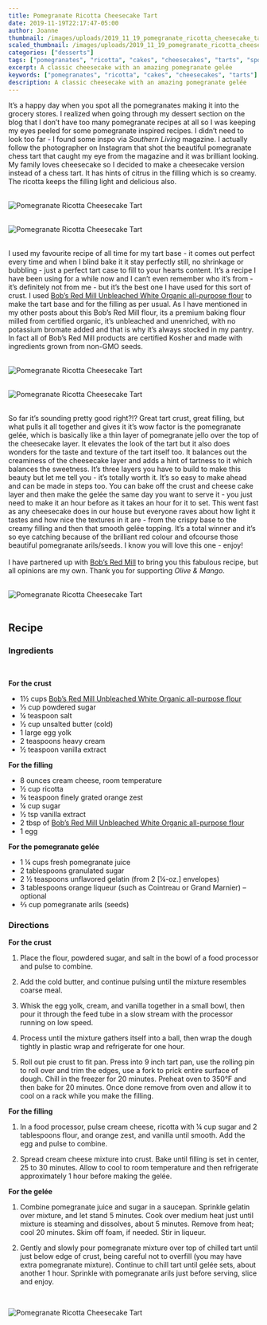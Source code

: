 ```yaml
---
title: Pomegranate Ricotta Cheesecake Tart
date: 2019-11-19T22:17:47-05:00
author: Joanne
thumbnail: /images/uploads/2019_11_19_pomegranate_ricotta_cheesecake_tart_1.jpg
scaled_thumbnail: /images/uploads/2019_11_19_pomegranate_ricotta_cheesecake_tart_0.jpg
categories: ["desserts"]
tags: ["pomegranates", "ricotta", "cakes", "cheesecakes", "tarts", "sponsored"]
excerpt: A classic cheesecake with an amazing pomegranate gelée
keywords: ["pomegranates", "ricotta", "cakes", "cheesecakes", "tarts"]
description: A classic cheesecake with an amazing pomegranate gelée
---
```


It’s a happy day when you spot all the pomegranates making it into the grocery stores. I realized when going through my dessert section on the blog that I don’t have too many pomegranate recipes at all so I was keeping my eyes peeled for some pomegranate inspired recipes. I didn’t need to look too far - I found some inspo via _Southern Living_ magazine. I actually follow the photographer on Instagram that shot the beautiful pomegranate chess tart that caught my eye from the magazine and it was brilliant looking. My family loves cheesecake so I decided to make a cheesecake version instead of a chess tart. It has hints of citrus in the filling which is so creamy. The ricotta keeps the filling light and delicious also. 
</br>
</br>

![Pomegranate Ricotta Cheesecake Tart](/images/uploads/2019_11_19_pomegranate_ricotta_cheesecake_tart_2.jpg)
</br>
</br>

![Pomegranate Ricotta Cheesecake Tart](/images/uploads/2019_11_19_pomegranate_ricotta_cheesecake_tart_3.jpg)
</br>
</br>

I used my favourite recipe of all time for my tart base - it comes out perfect every time and when I blind bake it it stay perfectly still, no shrinkage or bubbling - just a perfect tart case to fill to your hearts content. It’s a recipe I have been using for a while now and I can’t even remember who it’s from - it’s definitely not from me - but it’s the best one I have used for this sort of crust. I used <span class="highlight"><a rel="nofollow" href="https://www.bobsredmill.com/organic-all-purpose-unbleached-white-flour.html">Bob’s Red Mill Unbleached White Organic all-purpose flour</a></span> to make the tart base and for the filling as per usual. As I have mentioned in my other posts about this Bob’s Red Mill flour, its a premium baking flour milled from certified organic, it’s unbleached and unenriched, with no potassium bromate added and that is why it’s always stocked in my pantry. In fact all of Bob’s Red Mill products are certified Kosher and made with ingredients grown from non-GMO seeds. 
</br>
</br>

![Pomegranate Ricotta Cheesecake Tart](/images/uploads/2019_11_19_pomegranate_ricotta_cheesecake_tart_4.jpg)
</br>
</br>

![Pomegranate Ricotta Cheesecake Tart](/images/uploads/2019_11_19_pomegranate_ricotta_cheesecake_tart_5.jpg)
</br>
</br>

So far it’s sounding pretty good right?!? Great tart crust, great filling, but what pulls it all together and gives it it’s wow factor is the pomegranate gelée, which is basically like a thin layer of pomegranate jello over the top of the cheesecake layer.  It elevates the look of the tart but it also does wonders for the taste and texture of the tart itself too.  It balances out the creaminess of the cheesecake layer and adds a hint of tartness to it which balances the sweetness. It’s three layers you have to build to make this beauty but let me tell you - it’s totally worth it. It’s so easy to make ahead and can be made in steps too.  You can bake off the crust and cheese cake layer and then make the gelée the same day you want to serve it - you just need to make it an hour before as it takes an hour for it to set. This went fast as any cheesecake does in our house but everyone raves about how light it tastes and how nice the textures in it are - from the crispy base to the creamy filling and then that smooth gelée topping. It’s a total winner and it’s so eye catching because of the brilliant red colour and ofcourse those beautiful pomegranate arils/seeds. I know you will love this one - enjoy! 
</br>
</br>
I have partnered up with <span class="highlight"><a rel="nofollow" href="https://www.bobsredmill.com/?utm_source=TheOliveAndMango&utm_medium=influencer&utm_campaign=bobsredmill">Bob’s Red Mill</a></span> to bring you this fabulous recipe, but all opinions are my own. Thank you for supporting _Olive & Mango_.
</br>
</br>

![Pomegranate Ricotta Cheesecake Tart](/images/uploads/2019_11_19_pomegranate_ricotta_cheesecake_tart_6.jpg)
</br>
</br>

## Recipe
### Ingredients
</br>

__For the crust__

* <span itemprop="ingredients">1&frac12; cups <span class="highlight"><a rel="nofollow" href="https://www.bobsredmill.com/organic-all-purpose-unbleached-white-flour.html">Bob’s Red Mill Unbleached White Organic all-purpose flour</a></span></span>
* <span itemprop="ingredients">&frac13; cup powdered sugar</span>
* <span itemprop="ingredients">&frac14; teaspoon salt</span>
* <span itemprop="ingredients">&frac12; cup unsalted butter (cold)</span>
* <span itemprop="ingredients">1 large egg yolk</span>
* <span itemprop="ingredients">2 teaspoons heavy cream</span>
* <span itemprop="ingredients">&frac12; teaspoon vanilla extract</span>

__For the filling__

* <span itemprop="ingredients">8 ounces cream cheese, room temperature </span>
* <span itemprop="ingredients">&frac12; cup ricotta </span>
* <span itemprop="ingredients">&frac34; teaspoon finely grated orange zest</span>
* <span itemprop="ingredients">&frac14; cup sugar </span>
* <span itemprop="ingredients">&frac12; tsp vanilla extract </span>
* <span itemprop="ingredients">2 tbsp of <span class="highlight"><a rel="nofollow" href="https://www.bobsredmill.com/organic-all-purpose-unbleached-white-flour.html">Bob’s Red Mill Unbleached White Organic all-purpose flour</a></span></span>
* <span itemprop="ingredients">1 egg </span>

__For the pomegranate gelée__

* <span itemprop="ingredients">1 &frac14; cups fresh pomegranate juice</span>
* <span itemprop="ingredients">2 tablespoons granulated sugar</span>
* <span itemprop="ingredients">2 &frac12; teaspoons unflavored gelatin (from 2 [&frac14;-oz.] envelopes)</span>
* <span itemprop="ingredients">3 tablespoons orange liqueur (such as Cointreau or Grand Marnier) – optional</span>
* <span itemprop="ingredients">&frac23; cup pomegranate arils (seeds)</span>

### Directions

__For the crust__

1. Place the flour, powdered sugar, and salt in the bowl of a food processor and pulse to combine.

2. Add the cold butter, and continue pulsing until the mixture resembles coarse meal.

3. Whisk the egg yolk, cream, and vanilla together in a small bowl, then pour it through the feed tube in a slow stream with the processor running on low speed.
4. Process until the mixture gathers itself into a ball, then wrap the dough tightly in plastic wrap and refrigerate for one hour.

5. Roll out pie crust to fit pan. Press into 9 inch tart pan, use the rolling pin to roll over and trim the edges, use a fork to prick entire surface of dough. Chill in the freezer for 20 minutes. Preheat oven to 350°F and then bake for 20 minutes. Once done remove from oven and allow it to cool on a rack while you make the filling. 

__For the filling__

1. In a food processor, pulse cream cheese, ricotta with &frac14; cup sugar and 2 tablespoons flour, and orange zest, and vanilla until smooth. Add the egg and pulse to combine.

1. Spread cream cheese mixture into crust. Bake until filling is set in center, 25 to 30 minutes. Allow to cool to room temperature and then refrigerate approximately 1 hour before making the gelée. 

__For the gelée__

1. Combine pomegranate juice and sugar in a saucepan. Sprinkle gelatin over mixture, and let stand 5 minutes. Cook over medium heat just until mixture is steaming and dissolves, about 5 minutes. Remove from heat; cool 20 minutes. Skim off foam, if needed. Stir in liqueur.

1. Gently and slowly pour pomegranate mixture over top of chilled tart until just below edge of crust, being careful not to overfill (you may have extra pomegranate mixture). Continue to chill tart until gelée sets, about another 1 hour. Sprinkle with pomegranate arils just before serving, slice and enjoy. 

</br>

![Pomegranate Ricotta Cheesecake Tart](/images/uploads/2019_11_19_pomegranate_ricotta_cheesecake_tart_7.jpg)